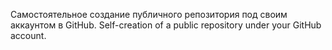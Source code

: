 Самостоятельное создание публичного репозитория под своим аккаунтом в GitHub.
Self-creation of a public repository under your GitHub account.
